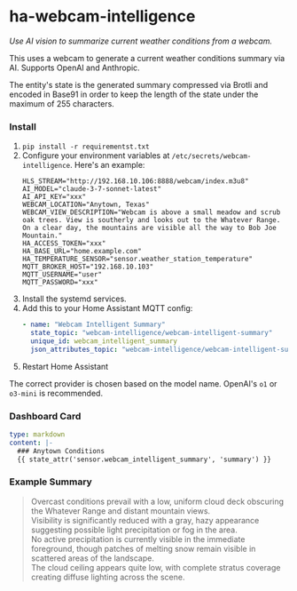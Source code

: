 # ha-webcam-intelligence

_Use AI vision to summarize current weather conditions from a webcam._

This uses a webcam to generate a current weather conditions summary via AI. Supports OpenAI and Anthropic.

The entity's state is the generated summary compressed via Brotli and encoded in Base91 in order to keep the length of
the state under the maximum of 255 characters.

### Install

1. `pip install -r requirementst.txt`
2. Configure your environment variables at `/etc/secrets/webcam-intelligence`. Here's an example:
   ```
   HLS_STREAM="http://192.168.10.106:8888/webcam/index.m3u8"
   AI_MODEL="claude-3-7-sonnet-latest"
   AI_API_KEY="xxx"
   WEBCAM_LOCATION="Anytown, Texas"
   WEBCAM_VIEW_DESCRIPTION="Webcam is above a small meadow and scrub oak trees. View is southerly and looks out to the Whatever Range. On a clear day, the mountains are visible all the way to Bob Joe Mountain."
   HA_ACCESS_TOKEN="xxx"
   HA_BASE_URL="home.example.com"
   HA_TEMPERATURE_SENSOR="sensor.weather_station_temperature"
   MQTT_BROKER_HOST="192.168.10.103"
   MQTT_USERNAME="user"
   MQTT_PASSWORD="xxx"
   ```
3. Install the systemd services.
4. Add this to your Home Assistant MQTT config:
   ```yaml
   - name: "Webcam Intelligent Summary"
     state_topic: "webcam-intelligence/webcam-intelligent-summary"
     unique_id: webcam_intelligent_summary
     json_attributes_topic: "webcam-intelligence/webcam-intelligent-summary/attributes"
   ```
5. Restart Home Assistant

The correct provider is chosen based on the model name. OpenAI's `o1` or `o3-mini` is recommended.

### Dashboard Card

```yaml
type: markdown
content: |-
  ### Anytown Conditions
  {{ state_attr('sensor.webcam_intelligent_summary', 'summary') }}
```

### Example Summary

> Overcast conditions prevail with a low, uniform cloud deck obscuring the Whatever Range and distant mountain
> views.<br>Visibility is significantly reduced with a gray, hazy appearance suggesting possible light precipitation or
> fog in the area.<br>No active precipitation is currently visible in the immediate foreground, though patches of
> melting
> snow remain visible in scattered areas of the landscape.<br>The cloud ceiling appears quite low, with complete stratus
> coverage creating diffuse lighting across the scene.